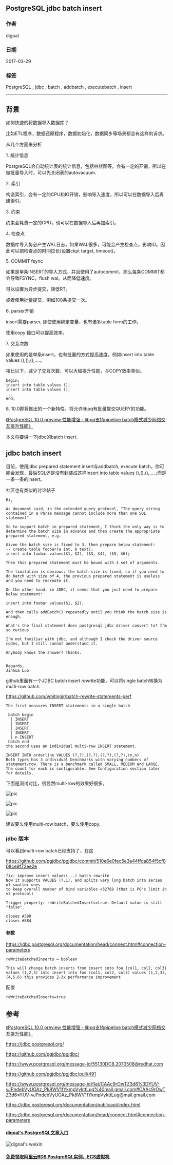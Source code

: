 ## PostgreSQL jdbc batch insert  
                                                                          
### 作者                                                                                                                       
digoal                                                                     
                                                                            
### 日期                                                                       
2017-03-29                                                                      
                                                                        
### 标签                                                                     
PostgreSQL , jdbc , batch , addbatch , executebatch , insert    
                                                                          
----                                                                    
                                                                             
## 背景     
如何快速的将数据导入数据库？  
  
比如ETL程序，数据还原程序，数据初始化，数据同步等场景都会有这样的诉求。  
  
从几个方面来分析  
  
1\. 统计信息  
  
PostgreSQL会自动统计表的统计信息，包括柱状图等。会有一定的开销，所以在做批量导入时，可以先关闭表的autovacuum.  
  
2\. 索引  
  
构造索引，会有一定的CPU和IO开销，影响导入速度，所以可以在数据导入后再建索引。  
  
3\. 约束  
  
约束会耗费一定的CPU，也可以在数据导入后再加索引。  
  
4\. 检查点  
  
数据库导入势必产生WAL日志，如果WAL很多，可能会产生检查点，影响IO。因此可以把检查点的时间拉长(设置ckpt target, timeout)。  
  
5\. COMMIT fsync  
  
如果是单条INSERT的导入方式，并且使用了autocommit，那么每条COMMIT都会导致FSYNC，flush wal。从而降低速度。  
  
可以设置为异步提交，降低RT。  
  
或者使用批量提交，例如100条提交一次。  
  
6\. parser开销  
  
insert需要parser, 即使使用绑定变量，也有诸多tuple form的工作。  
  
使用copy 接口可以提高效率。  
  
7\. 交互次数  
  
如果使用的是单条insert，也有批量的方式提高速度，例如insert into table values (),(),(),.....;  
  
相比以下，减少了交互次数，可以大幅提升性能，与COPY效率类似。  
  
```  
begin;  
insert into table values ();  
insert into table values ();  
...  
end;  
```  
  
8\. 10.0即将推出的一个新特性，将允许libpq有批量提交QUERY的功能。  
  
[《PostgreSQL 10.0 preview 性能增强 - libpq支持pipeline batch模式减少网络交互提升性能》](../201703/20170312_15.md)  
  
本文将要讲一下jdbc的batch insert.  
  
## jdbc batch insert  
目前，使用jdbc prepared statement insert与addbatch, execute batch，你可能会发现，最后SQL还是没有封装成这样insert into table values (),(),(),.....;而是一条一条的insert。  
    
社区也有类似的讨论帖子  
  
```  
Hi,  
  
As document said, in the extended query protocol, "The query string  
contained in a Parse message cannot include more than one SQL  
statement".  
  
So to support batch in prepared statement, I think the only way is to  
determine the batch size in advance and then create the appropriate  
prepared statement, e.g.  
  
Given the batch size is fixed to 3, then prepare below statement:  
-- create table foobar(a int, b text);  
insert into foobar values($1, $2), ($3, $4), ($5, $6);  
  
Then this prepared statement must be bound with 3 set of arguments.  
  
The limitation is obvious: the batch size is fixed, so if you need to  
do batch with size of 4, the previous prepared statement is useless  
and you need to recreate it.  
  
On the other hand, in JDBC, it seems that you just need to prepare  
below statement:  
  
insert into foobar values($1, $2);  
  
And then calls addBatch() repeatedly until you think the batch size is enough.  
  
What's the final statement does postgresql jdbc driver convert to? I'm  
so curious.  
  
I'm not familiar with jdbc, and although I check the driver source  
codes, but I still cannot understand it.  
  
Anybody knows the answer? Thanks.  
  
  
Regards,  
Jinhua Luo  
```  
  
github里面有一个JDBC batch insert rewrite功能，可以将single batch转换为multi-row batch  
  
https://github.com/whitingjr/batch-rewrite-statements-perf  
  
```  
The first measures INSERT statements in a single batch  
  
 batch begin  
  | INSERT  
  | INSERT  
  | INSERT  
  | INSERT  
  | n INSERT  
 batch end  
the second uses an individual multi-row INSERT statement.  
  
INSERT INTO orderline VALUES (?,?),(?,?),(?,?),(?,?),(n,n)  
Both types has 3 individual benchmarks with varying numbers of statement/row. There is a benchmark called SMALL, MEDIUM and LARGE. The count for each is configurable. See Configuration section later for details.  
```  
  
下面是测试对比，很显然multi-row的效果好很多。  
  
![pic](20170329_03_pic_001.jpg)  
  
![pic](20170329_03_pic_002.jpg)  
  
![pic](20170329_03_pic_003.jpg)  
  
建议要么使用multi-row batch，要么使用copy.  
  
### jdbc 版本
可以看到multi-row batch已经支持了，在这  
  
https://github.com/pgjdbc/pgjdbc/commit/510e6e0fec5e3a44ffda854f5cf808ce9f72ee2e  
  
```
fix: improve insert values(...) batch rewrite
Now it supports VALUES (?,1), and splits very long batch into series of smaller ones
to keep overall number of bind variables <32768 (that is PG's limit in v3 protocol)

Trigger property: reWriteBatchedInserts=true. Default value is still "false".

closes #580
closes #584
```
  
#### 参数
  
https://jdbc.postgresql.org/documentation/head/connect.html#connection-parameters  
  
```
reWriteBatchedInserts = boolean

This will change batch inserts from insert into foo (col1, col2, col3) values (1,2,3) into insert into foo (col1, col2, col3) values (1,2,3), (4,5,6) this provides 2-3x performance improvement
```
  
配置  
  
```
reWriteBatchedInserts=true
```
  
## 参考       
[《PostgreSQL 10.0 preview 性能增强 - libpq支持pipeline batch模式减少网络交互提升性能》](../201703/20170312_15.md)  
  
https://jdbc.postgresql.org/  
  
https://github.com/pgjdbc/pgjdbc/  
  
https://www.postgresql.org/message-id/55130DC8.2070508@redhat.com  
  
https://github.com/pgjdbc/pgjdbc/pull/491  
  
https://www.postgresql.org/message-id/flat/CAAc9rOwTZ3d6%3DYUV-vJPndebVyUGAz_Pk8WV1fYkmpVykttLug%40mail.gmail.com#CAAc9rOwTZ3d6=YUV-vJPndebVyUGAz_Pk8WV1fYkmpVykttLug@mail.gmail.com  
  
https://jdbc.postgresql.org/documentation/publicapi/index.html  
  
https://jdbc.postgresql.org/documentation/head/connect.html#connection-parameters  

  
  
  
  
  
  
  
  
  
  
  
  
  
  
  
#### [digoal's PostgreSQL文章入口](https://github.com/digoal/blog/blob/master/README.md "22709685feb7cab07d30f30387f0a9ae")
  
  
![digoal's weixin](../pic/digoal_weixin.jpg "f7ad92eeba24523fd47a6e1a0e691b59")
  
  
  
  
  
  
  
  
#### [免费领取阿里云RDS PostgreSQL实例、ECS虚拟机](https://www.aliyun.com/database/postgresqlactivity "57258f76c37864c6e6d23383d05714ea")
  
